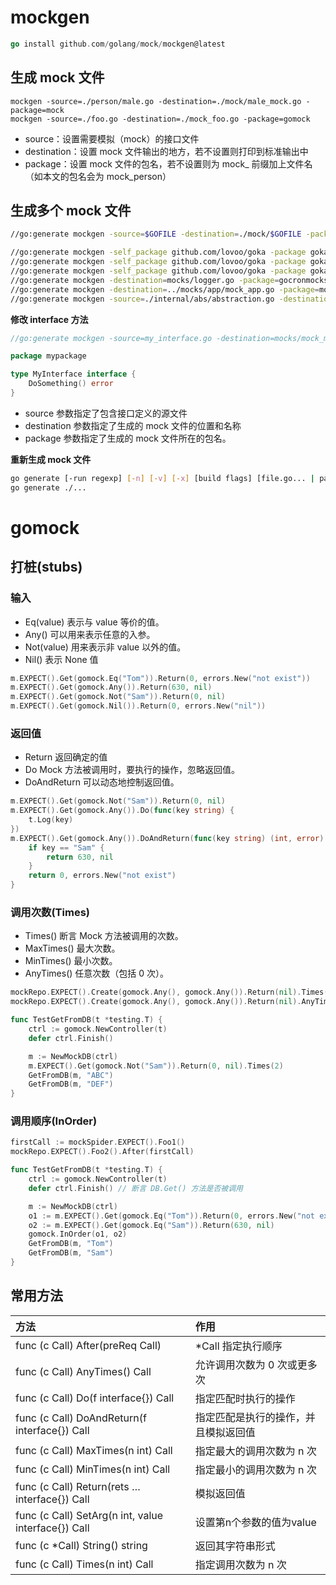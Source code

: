 # mockgen

```go
go install github.com/golang/mock/mockgen@latest
```

## 生成 mock 文件

```
mockgen -source=./person/male.go -destination=./mock/male_mock.go -package=mock
mockgen -source=./foo.go -destination=./mock_foo.go -package=gomock
```

- source：设置需要模拟（mock）的接口文件
- destination：设置 mock 文件输出的地方，若不设置则打印到标准输出中
- package：设置 mock 文件的包名，若不设置则为 mock_ 前缀加上文件名（如本文的包名会为 mock_person）

## 生成多个 mock 文件

```bash
//go:generate mockgen -source=$GOFILE -destination=./mock/$GOFILE -package=mock
```

```bash
//go:generate mockgen -self_package github.com/lovoo/goka -package goka -destination mockstorage.go github.com/lovoo/goka/storage Storage
//go:generate mockgen -self_package github.com/lovoo/goka -package goka -destination mocks.go github.com/lovoo/goka TopicManager,Producer,Broker
//go:generate mockgen -self_package github.com/lovoo/goka -package goka -destination mockssarama.go github.com/IBM/sarama Client,ClusterAdmin
//go:generate mockgen -destination=mocks/logger.go -package=gocronmocks . Logger
//go:generate mockgen -destination=../mocks/app/mock_app.go -package=mock_app github.com/rudderlabs/rudder-server/app App
//go:generate mockgen -source=./internal/abs/abstraction.go -destination=./internal/mock/mock.go -package mock -mock_names IQueue=MockQueue,IDelegator=MockDelegator,IWorkerPool=MockWorkerPool
```

**修改 interface 方法**
```go
//go:generate mockgen -source=my_interface.go -destination=mocks/mock_my_interface.go -package=mocks

package mypackage

type MyInterface interface {
    DoSomething() error
}
```

- source 参数指定了包含接口定义的源文件
- destination 参数指定了生成的 mock 文件的位置和名称
- package 参数指定了生成的 mock 文件所在的包名。

**重新生成 mock 文件**
```bash
go generate [-run regexp] [-n] [-v] [-x] [build flags] [file.go... | packages]
go generate ./...
```

# gomock

## 打桩(stubs)

### 输入
* Eq(value) 表示与 value 等价的值。
* Any() 可以用来表示任意的入参。
* Not(value) 用来表示非 value 以外的值。
* Nil() 表示 None 值

```go
m.EXPECT().Get(gomock.Eq("Tom")).Return(0, errors.New("not exist"))
m.EXPECT().Get(gomock.Any()).Return(630, nil)
m.EXPECT().Get(gomock.Not("Sam")).Return(0, nil) 
m.EXPECT().Get(gomock.Nil()).Return(0, errors.New("nil")) 
```

### 返回值

* Return 返回确定的值
* Do Mock 方法被调用时，要执行的操作，忽略返回值。
* DoAndReturn 可以动态地控制返回值。

```go
m.EXPECT().Get(gomock.Not("Sam")).Return(0, nil)
m.EXPECT().Get(gomock.Any()).Do(func(key string) {
    t.Log(key)
})
m.EXPECT().Get(gomock.Any()).DoAndReturn(func(key string) (int, error) {
    if key == "Sam" {
        return 630, nil
    }
    return 0, errors.New("not exist")
}
```

### 调用次数(Times)

* Times() 断言 Mock 方法被调用的次数。
* MaxTimes() 最大次数。
* MinTimes() 最小次数。
* AnyTimes() 任意次数（包括 0 次）。
  
```go
mockRepo.EXPECT().Create(gomock.Any(), gomock.Any()).Return(nil).Times(1)
mockRepo.EXPECT().Create(gomock.Any(), gomock.Any()).Return(nil).AnyTimes()
```

```go
func TestGetFromDB(t *testing.T) {
	ctrl := gomock.NewController(t)
	defer ctrl.Finish()

	m := NewMockDB(ctrl)
	m.EXPECT().Get(gomock.Not("Sam")).Return(0, nil).Times(2)
	GetFromDB(m, "ABC")
	GetFromDB(m, "DEF")
}
```

### 调用顺序(InOrder)

```go
firstCall := mockSpider.EXPECT().Foo1()
mockRepo.EXPECT().Foo2().After(firstCall)
```

```go
func TestGetFromDB(t *testing.T) {
	ctrl := gomock.NewController(t)
	defer ctrl.Finish() // 断言 DB.Get() 方法是否被调用

	m := NewMockDB(ctrl)
	o1 := m.EXPECT().Get(gomock.Eq("Tom")).Return(0, errors.New("not exist"))
	o2 := m.EXPECT().Get(gomock.Eq("Sam")).Return(630, nil)
	gomock.InOrder(o1, o2)
	GetFromDB(m, "Tom")
	GetFromDB(m, "Sam")
}

```

## 常用方法

|方法|作用|
|:----|:----|
|func (c Call) After(preReq Call)|*Call 指定执行顺序|
|func (c Call) AnyTimes() Call|允许调用次数为 0 次或更多次|
|func (c Call) Do(f interface{}) Call|指定匹配时执行的操作|
|func (c Call) DoAndReturn(f interface{}) Call|指定匹配是执行的操作，并且模拟返回值|
|func (c Call) MaxTimes(n int) Call|指定最大的调用次数为 n 次|
|func (c Call) MinTimes(n int) Call|指定最小的调用次数为 n 次|
|func (c Call) Return(rets …interface{}) Call|模拟返回值|
|func (c Call) SetArg(n int, value interface{}) Call|设置第n个参数的值为value|
|func (c *Call) String() string|返回其字符串形式|
|func (c Call) Times(n int) Call|指定调用次数为 n 次|
